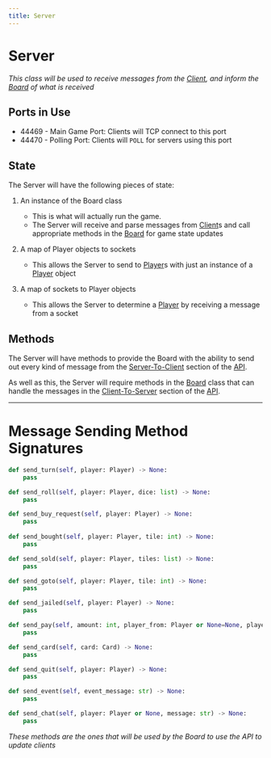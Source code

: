 ```yaml
---
title: Server
---
```


# Server
*This class will be used to receive messages from the [Client][1], and inform the [Board][2] of what is received*

## Ports in Use
- 44469 - Main Game Port: Clients will TCP connect to this port
- 44470 - Polling Port: Clients will `POLL` for servers using this port

## State
The Server will have the following pieces of state:

1. An instance of the Board class
    - This is what will actually run the game.
    - The Server will receive and parse messages from [Client][1]s and call appropriate methods in the [Board][2] for game state updates
    
2. A map of Player objects to sockets
    - This allows the Server to send to [Player][3]s with just an instance of a [Player][3] object

3. A map of sockets to Player objects
    - This allows the Server to determine a [Player][3] by receiving a message from a socket
    
## Methods
The Server will have methods to provide the Board with the ability to send out every kind of message from the [Server-To-Client](https://crnbrdrck.github.io/Monopoly/API#server-to-client-commands) section of the [API][4].

As well as this, the Server will require methods in the [Board][2] class that can handle the messages in the [Client-To-Server](https://crnbrdrck.github.io/Monopoly/API#client-to-server-commands) section of the [API][4].

---

# Message Sending Method Signatures
```python
def send_turn(self, player: Player) -> None:
    pass

def send_roll(self, player: Player, dice: list) -> None:
    pass

def send_buy_request(self, player: Player) -> None:
    pass
    
def send_bought(self, player: Player, tile: int) -> None:
    pass

def send_sold(self, player: Player, tiles: list) -> None:
    pass

def send_goto(self, player: Player, tile: int) -> None:
    pass

def send_jailed(self, player: Player) -> None:
    pass

def send_pay(self, amount: int, player_from: Player or None=None, player_to: Player or None=None) -> None:
    pass

def send_card(self, card: Card) -> None:
    pass

def send_quit(self, player: Player) -> None:
    pass

def send_event(self, event_message: str) -> None:
    pass

def send_chat(self, player: Player or None, message: str) -> None:
    pass
```

_These methods are the ones that will be used by the Board to use the API to update clients_

[1]: https://crnbrdrck.github.io/Monopoly/Client
[2]: https://crnbrdrck.github.io/Monopoly/Board
[3]: https://crnbrdrck.github.io/Monopoly/Player
[4]: https://crnbrdrck.github.io/Monopoly/API
